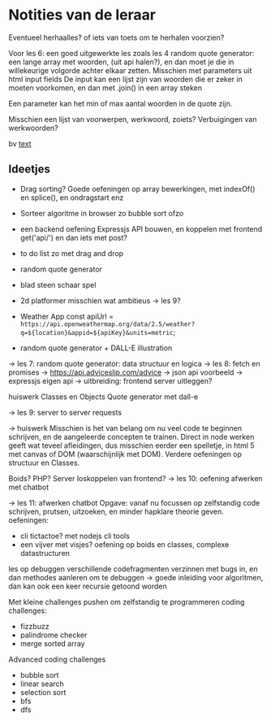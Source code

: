# Notities van de leraar

Eventueel herhaalles? of iets van toets om te herhalen voorzien?

Voor les 6: een goed uitgewerkte les zoals les 4
random quote generator: een lange array met woorden, (uit api halen?), en dan moet je die in willekeurige volgorde achter elkaar zetten.
Misschien met parameters uit html input fields
De input kan een lijst zijn van woorden die er zeker in moeten voorkomen, en dan met .join()
in een array steken

Een parameter kan het min of max aantal woorden in de quote zijn.

Misschien een lijst van voorwerpen, werkwoord, zoiets? Verbuigingen van werkwoorden?

bv [text](https://inspirobot.me/)

## Ideetjes

- Drag sorting?
  Goede oefeningen op array bewerkingen, met indexOf() en splice(), en ondragstart enz

- Sorteer algoritme in browser
  zo bubble sort ofzo

- een backend oefening
  Expressjs API bouwen, en koppelen met frontend
  get('api/')
  en dan iets met post?

- to do list
  zo met drag and drop
- random quote generator
- blad steen schaar spel
- 2d platformer
  misschien wat ambitieus -> les 9?

- Weather App
  const apiUrl = `https://api.openweathermap.org/data/2.5/weather?q=${location}&appid=${apiKey}&units=metric`;
- random quote generator + DALL-E illustration

-> les 7: random quote generator: data structuur en logica
-> les 8: fetch en promises
-> https://api.adviceslip.com/advice -> json api voorbeeld
-> expressjs eigen api
-> uitbreiding: frontend server uitleggen?

huiswerk
Classes en Objects
Quote generator met dall-e

-> les 9: server to server requests

-> huiswerk
Misschien is het van belang om nu veel code te beginnen schrijven, en de aangeleerde concepten te trainen. Direct in node werken geeft wat teveel afleidingen, dus misschien eerder een spelletje, in html 5 met canvas of DOM (waarschijnlijk met DOM).
Verdere oefeningen op structuur en Classes.

Boids?
PHP? Server loskoppelen van frontend?
-> les 10: oefening afwerken met chatbot

-> les 11: afwerken chatbot
Opgave: vanaf nu focussen op zelfstandig code schrijven, prutsen, uitzoeken, en minder hapklare theorie geven.
oefeningen:

- cli tictactoe? met nodejs cli tools
- een vijver met visjes? oefening op boids en classes, complexe datastructuren

les op debuggen
verschillende codefragmenten verzinnen met bugs in, en dan methodes aanleren om te debuggen
-> goede inleiding voor algoritmen, dan kan ook een keer recursie getoond worden

Met kleine challenges pushen om zelfstandig te programmeren
coding challenges:
- fizzbuzz
- palindrome checker
- merge sorted array

Advanced coding challenges
- bubble sort
- linear search
- selection sort
- bfs
- dfs